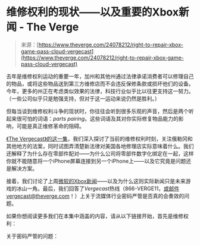 <!--yml

category: 未分类

date: 2024-05-27 15:01:38

-->

# 维修权利的现状——以及重要的Xbox新闻 - The Verge

> 来源：[https://www.theverge.com/24078212/right-to-repair-xbox-game-pass-cloud-vergecast](https://www.theverge.com/24078212/right-to-repair-xbox-game-pass-cloud-vergecast)

去年是维修权利运动的重要一年，加州和其他州通过法律承诺消费者可以修理自己的物品，或将这些物品送到第三方维修店而不会违反保修条款或损坏他们的设备。今年，更多的州正在考虑类似效果的法律，科技行业似乎比以往更支持这一努力。（一些公司似乎只是勉强支持，但对于这一运动来说仍然是胜利。）

但每当谈到维修权利斗争的现状时，你往往会听到很多乐观的声音，然后是两个听起来很可怕的词语：*parts pairing*。这些词语及其对你实际修复物品能力的影响，可能是真正维修革命的阻碍。

[《The Vergecast》的这一集](https://pod.link/vergecast)，我们深入探讨了当前的维修权利时刻，关注俄勒冈和其他地方的法案，同时试图弄清楚新法律对美国各地修理店实际意味着什么。我们还解释了为什么存在零部件配对——为什么公司将零部件数字化绑定在一起，这样你就不能随意将一个iPhone屏幕连接到另一个iPhone上——以及它究竟是问题还是解决方案。

接着，我们讨论了上周[微软的Xbox新闻](/24073286/xbox-console-exclusivity-hardware-update-game-pass)——以及为什么这则实际新闻只是未来游戏的冰山一角。最后，我们回答了*Vergecast*热线（866-VERGE11，或邮件vergecast@theverge.com！）上关于流媒体行业密码严管是否真的会奏效的问题。

如果你想阅读更多我们在本集中涵盖的内容，请从以下链接开始，首先是维修权利：

关于密码严管的问题：
